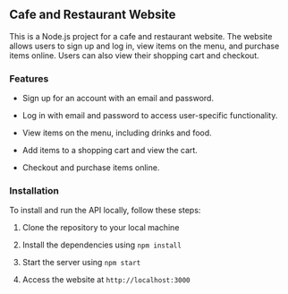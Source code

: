 

## Cafe and Restaurant Website

This is a Node.js project for a cafe and restaurant website. The website allows users to sign up and log in, view items on the menu, and purchase items online. Users can also view their shopping cart and checkout.

### Features

- Sign up for an account with an email and password.

- Log in with email and password to access user-specific functionality.

- View items on the menu, including drinks and food.

- Add items to a shopping cart and view the cart.

- Checkout and purchase items online.

### Installation

To install and run the API locally, follow these steps:

1. Clone the repository to your local machine

2. Install the dependencies using `npm install`

3. Start the server using `npm start`

4. Access the website at `http://localhost:3000`

